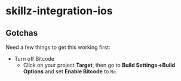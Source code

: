 # skillz-integration-ios

## Gotchas

Need a few things to get this working first:

- Turn off Bitcode
  - Click on your project **Target**, then go to **Build Settings->Build Options** and set **Enable Bitcode** to `No`.